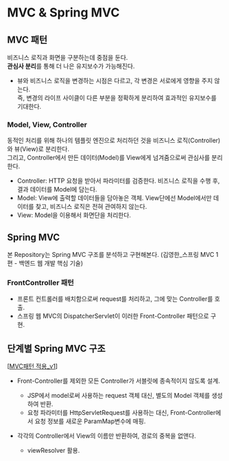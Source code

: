 # MVC & Spring MVC

## MVC 패턴
비즈니스 로직과 화면을 구분하는데 중점을 둔다.  
**관심사 분리**를 통해 더 나은 유지보수가 가능해진다.

- 뷰와 비즈니스 로직을 변경하는 시점은 다르고, 각 변경은 서로에게 영향을 주지 않는다.  
즉, 변경의 라이프 사이클이 다른 부분을 정확하게 분리하여 효과적인 유지보수를 기대한다.

### Model, View, Controller
동적인 처리를 위해 하나의 템플릿 엔진으로 처리하던 것을 비즈니스 로직(Controller)와 뷰(View)로 분리한다.  
그리고, Controller에서 만든 데이터(Model)를 View에게 넘겨줌으로써 관심사를 분리한다.
- Controller: HTTP 요청을 받아서 파라미터를 검증한다. 비즈니스 로직을 수행 후, 결과 데이터를 Model에 담는다.
- Model: View에 출력할 데이터들을 담아놓은 객체. View단에선 Model에서만 데이터를 찾고, 비즈니스 로직은 전혀 관여하지 않는다.
- View: Model을 이용해서 화면단을 처리한다.


## Spring MVC
본 Repository는 Spring MVC 구조를 분석하고 구현해본다. (김영한_스프링 MVC 1편 - 백엔드 웹 개발 핵심 기술)  

### FrontController 패턴
- 프론트 컨트롤러를 배치함으로써 request를 처리하고, 그에 맞는 Controller를 호출.
- 스프링 웹 MVC의 DispatcherServlet이 이러한 Front-Controller 패턴으로 구현.

## 단계별 Spring MVC 구조
[[MVC패턴 적용_v1](./src/main/java/sj/springMVC/web/frontcontroller/v1)]  
- Front-Controller를 제외한 모든 Controller가 서블릿에 종속적이지 않도록 설계.  
  - JSP에서 model로써 사용하는 request 객체 대신, 별도의 Model 객체를 생성하여 반환.
  - 요청 파라미터를 HttpServletRequest를 사용하는 대신, Front-Controller에서 요청 정보를 새로운 ParamMap변수에 매핑.

- 각각의 Controller에서 View의 이름만 반환하여, 경로의 중복을 없앤다.
  - viewResolver 활용.
